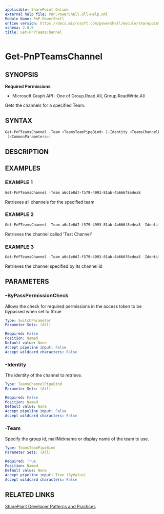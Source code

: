 ```yaml
---
applicable: SharePoint Online
external help file: PnP.PowerShell.dll-Help.xml
Module Name: PnP.PowerShell
online version: https://docs.microsoft.com/powershell/module/sharepoint-pnp/get-pnpteamschannel
schema: 2.0.0
title: Get-PnPTeamsChannel
---
```


# Get-PnPTeamsChannel

## SYNOPSIS

**Required Permissions**

  * Microsoft Graph API : One of Group.Read.All, Group.ReadWrite.All

Gets the channels for a specified Team.

## SYNTAX

```powershell
Get-PnPTeamsChannel -Team <TeamsTeamPipeBind> [-Identity <TeamsChannelPipeBind>] [-ByPassPermissionCheck]
 [<CommonParameters>]
```

## DESCRIPTION

## EXAMPLES

### EXAMPLE 1
```powershell
Get-PnPTeamsChannel -Team a6c1e0d7-f579-4993-81ab-4b666f8edea8
```

Retrieves all channels for the specified team

### EXAMPLE 2
```powershell
Get-PnPTeamsChannel -Team a6c1e0d7-f579-4993-81ab-4b666f8edea8 -Identity "Test Channel"
```

Retrieves the channel called 'Test Channel'

### EXAMPLE 3
```powershell
Get-PnPTeamsChannel -Team a6c1e0d7-f579-4993-81ab-4b666f8edea8 -Identity "19:796d063b63e34497aeaf092c8fb9b44e@thread.skype"
```

Retrieves the channel specified by its channel id

## PARAMETERS

### -ByPassPermissionCheck
Allows the check for required permissions in the access token to be bypassed when set to $true

```yaml
Type: SwitchParameter
Parameter Sets: (All)

Required: False
Position: Named
Default value: None
Accept pipeline input: False
Accept wildcard characters: False
```

### -Identity
The identity of the channel to retrieve.

```yaml
Type: TeamsChannelPipeBind
Parameter Sets: (All)

Required: False
Position: Named
Default value: None
Accept pipeline input: False
Accept wildcard characters: False
```

### -Team
Specify the group id, mailNickname or display name of the team to use.

```yaml
Type: TeamsTeamPipeBind
Parameter Sets: (All)

Required: True
Position: Named
Default value: None
Accept pipeline input: True (ByValue)
Accept wildcard characters: False
```

## RELATED LINKS

[SharePoint Developer Patterns and Practices](https://aka.ms/sppnp)